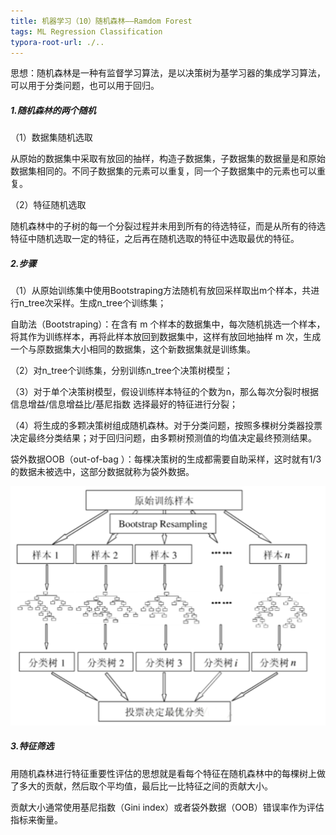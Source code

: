 ```yaml
---
title: 机器学习（10）随机森林——Ramdom Forest
tags: ML Regression Classification
typora-root-url: ./..
---
```


思想：随机森林是一种有监督学习算法，是以决策树为基学习器的集成学习算法，可以用于分类问题，也可以用于回归。

<!--more-->

##### 1.随机森林的两个随机

（1）数据集随机选取

从原始的数据集中采取有放回的抽样，构造子数据集，子数据集的数据量是和原始数据集相同的。不同子数据集的元素可以重复，同一个子数据集中的元素也可以重复。

（2）特征随机选取

随机森林中的子树的每一个分裂过程并未用到所有的待选特征，而是从所有的待选特征中随机选取一定的特征，之后再在随机选取的特征中选取最优的特征。

##### 2.步骤

（1）从原始训练集中使用Bootstraping方法随机有放回采样取出m个样本，共进行n_tree次采样。生成n_tree个训练集；

自助法（Bootstraping）：在含有 m 个样本的数据集中，每次随机挑选一个样本，将其作为训练样本，再将此样本放回到数据集中，这样有放回地抽样 m 次，生成一个与原数据集大小相同的数据集，这个新数据集就是训练集。

（2）对n_tree个训练集，分别训练n_tree个决策树模型；

（3）对于单个决策树模型，假设训练样本特征的个数为n，那么每次分裂时根据信息增益/信息增益比/基尼指数  选择最好的特征进行分裂；

（4）将生成的多颗决策树组成随机森林。对于分类问题，按照多棵树分类器投票决定最终分类结果；对于回归问题，由多颗树预测值的均值决定最终预测结果。

袋外数据OOB（out-of-bag ）：每棵决策树的生成都需要自助采样，这时就有1/3的数据未被选中，这部分数据就称为袋外数据。

![](images/randomforest/one.png)

##### 3.特征筛选

用随机森林进行特征重要性评估的思想就是看每个特征在随机森林中的每棵树上做了多大的贡献，然后取个平均值，最后比一比特征之间的贡献大小。

贡献大小通常使用基尼指数（Gini index）或者袋外数据（OOB）错误率作为评估指标来衡量。